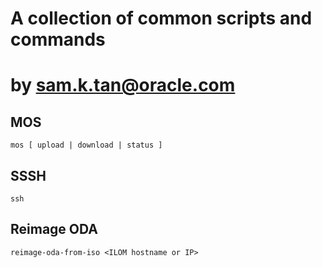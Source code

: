 # A collection of common scripts and commands
# by sam.k.tan@oracle.com

## MOS
`mos [ upload | download | status ]`


## SSSH
`ssh`


## Reimage ODA
`reimage-oda-from-iso <ILOM hostname or IP>`

